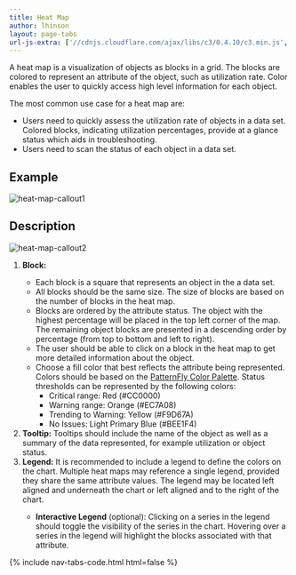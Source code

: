 ```yaml
---
title: Heat Map
author: lhinson
layout: page-tabs
url-js-extra: ['//cdnjs.cloudflare.com/ajax/libs/c3/0.4.10/c3.min.js', '//cdnjs.cloudflare.com/ajax/libs/d3/3.5.0/d3.min.js']
---
```

<div class="tab-content">
  <div role="tabpanel" class="tab-pane active" id="overview">
    <p>A heat map is a visualization of objects as blocks in a grid. The blocks are colored to represent an attribute of the object, such as utilization rate. Color enables the user to quickly access high level information for each object.</p>
    <p>The most common use case for a heat map are:</p>
    <ul>
      <li>Users need to quickly assess the utilization rate of objects in a data set. Colored blocks, indicating utilization percentages, provide at a glance status which aids in troubleshooting.</li>
      <li>Users need to scan the status of each object in a data set.</li>
    </ul>
    <h2 id="example-overview-1">Example</h2>
    <div class="row">
      <div class="col-md-10">
        <div class="example-pf">
          <div class="cards-pf">
            <div class="container-fluid container-cards-pf">
              <div class="row row-cards-pf">
                <div class="col-md-12">
                  <!-- Important:  if you need to nest additional .row within a .row.row-cards-pf, do *not* use .row-cards-pf on the nested .row  -->
                  <img src="{{site.baseurl}}assets/img/Screen-Shot-2016-03-24-at-4.48.37-PM.png" alt="heat-map-callout1"/>
                </div>
              </div>
            </div>
          </div>
        </div>
      </div>
    </div>
  </div>
  <div role="tabpanel" class="tab-pane" id="design">
    <h2>Description</h2>
    <div class="row">
      <div class="col-md-5 col-lg-5">
        <img src="{{site.baseurl}}assets/img/Screen-Shot-2016-03-24-at-4.52.28-PM.png" alt="heat-map-callout2"/>
      </div>
      <div class="col-md-6 col-lg-7">
        <ol>
          <li><b>Block:</b><p></p>
            <ul>
              <li>Each block is a square that represents an object in the a data set.</li>
              <li>All blocks should be the same size. The size of blocks are based on the number of blocks in the heat map.</li>
              <li>Blocks are ordered by the attribute status. The object with the highest percentage will be placed in the top left corner of the map. The remaining object blocks are presented in a descending order by percentage (from top to bottom and left to right).</li>
              <li>The user should be able to click on a block in the heat map to get more detailed information about the object. </li>
              <li>Choose a fill color that best reflects the attribute being represented. Colors should be based on the <a href="/styles/color-palette/">PatternFly Color Palette</a>. Status thresholds can be represented by the following colors:
                <ul>
                  <li>Critical range: Red (#CC0000)</li>
                  <li>Warning range: Orange (#EC7A08)</li>
                  <li>Trending to Warning: Yellow (#F9D67A)</li>
                  <li>No Issues: Light Primary Blue (#BEE1F4)</li>
                </ul>
              </li>
            </ul>
          </li>
          <li><b>Tooltip:</b> Tooltips should include the name of the object as well as a summary of the data represented, for example utilization or object status.</li>
          <li><b>Legend:</b> It is recommended to include a legend to define the colors on the chart. Multiple heat maps may reference a single legend, provided they share the same attribute values. The legend may be located left aligned and underneath the chart or left aligned and to the right of the chart.</li>
          <ul>
            <li><b>Interactive Legend</b> (optional): Clicking on a series in the legend should toggle the visibility of the series in the chart. Hovering over a series in the legend will highlight the blocks associated with that attribute.</li>
          </ul>
        </ol>
      </div>
    </div>
  </div>
  <div role="tabpanel" class="tab-pane" id="code">
    {% include nav-tabs-code.html html=false %}
    <div class="tab-content">
      <div role="tabpanel" class="tab-pane nested active" id="angular">
        <div ng-app="docsApp" ng-controller="DocsController" class="content">
          <div ng-include src="'/components/angular-patternfly/dist/docs/partials/api/patternfly.charts.directive.pfHeatMap.html'"></div>
        </div>
      </div>
    </div>
  </div>
</div>
